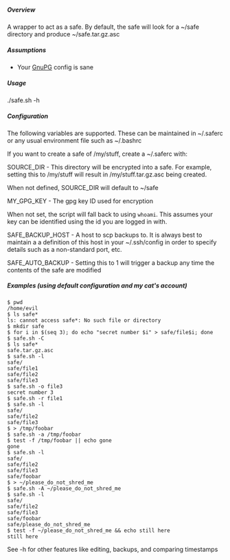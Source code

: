 ##### Overview

A wrapper to act as a safe. By default, the safe will look for a ~/safe
directory and produce ~/safe.tar.gz.asc

##### Assumptions

* Your [GnuPG](http://gnupg.org) config is sane

##### Usage

  ./safe.sh -h

##### Configuration

The following variables are supported. These can be maintained in ~/.saferc or
any usual environment file such as ~/.bashrc

If you want to create a safe of /my/stuff, create a ~/.saferc with:

SOURCE_DIR - This directory will be encrypted into a safe. For example, setting this to /my/stuff will result in /my/stuff.tar.gz.asc being created.

When not defined, SOURCE_DIR will default to ~/safe

MY_GPG_KEY -  The gpg key ID used for encryption

When not set, the script will fall back to using `whoami`. This assumes your
key can be identified using the id you are logged in with.

SAFE_BACKUP_HOST - A host to scp backups to. It is always best to maintain a
a definition of this host in your ~/.ssh/config in order to specify details
such as a non-standard port, etc.

SAFE_AUTO_BACKUP - Setting this to 1 will trigger a backup any time the
contents of the safe are modified

##### Examples (using default configuration and my cat's account)

    $ pwd
    /home/evil
    $ ls safe*
    ls: cannot access safe*: No such file or directory
    $ mkdir safe
    $ for i in $(seq 3); do echo "secret number $i" > safe/file$i; done
    $ safe.sh -C
    $ ls safe*
    safe.tar.gz.asc
    $ safe.sh -l
    safe/
    safe/file1
    safe/file2
    safe/file3
    $ safe.sh -o file3
    secret number 3
    $ safe.sh -r file1
    $ safe.sh -l
    safe/
    safe/file2
    safe/file3
    $ > /tmp/foobar
    $ safe.sh -a /tmp/foobar
    $ test -f /tmp/foobar || echo gone
    gone
    $ safe.sh -l
    safe/
    safe/file2
    safe/file3
    safe/foobar
    $ > ~/please_do_not_shred_me
    $ safe.sh -A ~/please_do_not_shred_me
    $ safe.sh -l
    safe/
    safe/file2
    safe/file3
    safe/foobar
    safe/please_do_not_shred_me
    $ test -f ~/please_do_not_shred_me && echo still here
    still here

See -h for other features like editing, backups, and comparing timestamps
